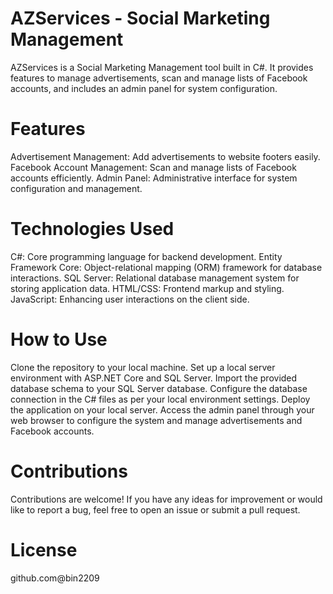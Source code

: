 # AZServices - Social Marketing Management

AZServices is a Social Marketing Management tool built in C#. It provides features to manage advertisements, scan and manage lists of Facebook accounts, and includes an admin panel for system configuration.

# Features

Advertisement Management: Add advertisements to website footers easily.
Facebook Account Management: Scan and manage lists of Facebook accounts efficiently.
Admin Panel: Administrative interface for system configuration and management.

# Technologies Used

C#: Core programming language for backend development.
Entity Framework Core: Object-relational mapping (ORM) framework for database interactions.
SQL Server: Relational database management system for storing application data.
HTML/CSS: Frontend markup and styling.
JavaScript: Enhancing user interactions on the client side.

# How to Use

Clone the repository to your local machine.
Set up a local server environment with ASP.NET Core and SQL Server.
Import the provided database schema to your SQL Server database.
Configure the database connection in the C# files as per your local environment settings.
Deploy the application on your local server.
Access the admin panel through your web browser to configure the system and manage advertisements and Facebook accounts.
# Contributions

Contributions are welcome! If you have any ideas for improvement or would like to report a bug, feel free to open an issue or submit a pull request.

# License
github.com@bin2209
